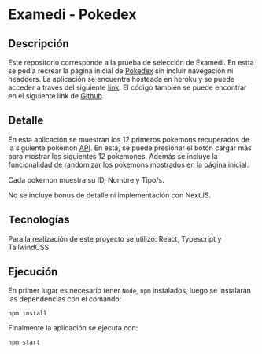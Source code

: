 # Examedi - Pokedex

## Descripción

Este repositorio corresponde a la prueba de selección de Examedi. En estta se pedía recrear la página inicial de [Pokedex](https://www.pokemon.com/el/pokedex/) sin incluir navegación ni headders. La aplicación se encuentra hosteada en heroku y se puede acceder a través del siguiente [link](https://examedi-pokedex.herokuapp.com/). El código también se puede encontrar en el siguiente link de [Github](https://github.com/nhorellana/examedi-docs).

## Detalle

En esta aplicación se muestran los 12 primeros pokemons recuperados de la siguiente pokemon [API](https://pokeapi.co/). En esta, se puede presionar el botón cargar más para mostrar los siguientes 12 pokemones. Además se incluye la funcionalidad de randomizar los pokemons mostrados en la página inicial.

Cada pokemon muestra su ID, Nombre y Tipo/s.

No se incluye bonus de detalle ni implementación con NextJS.


## Tecnologías

Para la realización de este proyecto se utilizó: React, Typescript y TailwindCSS.

## Ejecución

En primer lugar es necesario tener `Node`, `npm` instalados, luego se instalarán las dependencias con el comando:

```npm install```

Finalmente la aplicación se ejecuta con:

```npm start```
